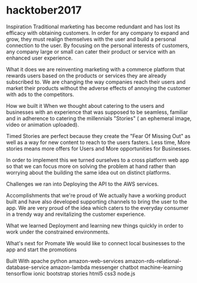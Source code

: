 # hacktober2017
Inspiration
Traditional marketing has become redundant and has lost its efficacy with obtaining customers. In order for any company to expand and grow, they must realign themselves with the user and build a personal connection to the user. By focusing on the personal interests of customers, any company large or small can cater their product or service with an enhanced user experience.

What it does
we are reinventing marketing with a commerce platform that rewards users based on the products or services they are already subscribed to. We are changing the way companies reach their users and market their products without the adverse effects of annoying the customer with ads to the competitors.

How we built it
When we thought about catering to the users and businesses with an experience that was supposed to be seamless, familiar and in adherence to catering the millennials "Stories" ( an ephemeral image, video or animation uploaded).

Timed Stories are perfect because they create the "Fear Of Missing Out" as well as a way for new content to reach to the users fasters. Less time, More stories means more offers for Users and More opportunities for Businesses.

In order to implement this we turned ourselves to a cross platform web app so that we can focus more on solving the problem at hand rather than worrying about the building the same idea out on distinct platforms.

Challenges we ran into
Deploying the API to the AWS services.

Accomplishments that we're proud of
We actually have a working product built and have also developed supporting channels to bring the user to the app. We are very proud of the idea which caters to the everyday consumer in a trendy way and revitalizing the customer experience.

What we learned
Deployment and learning new things quickly in order to work under the constrained environments.

What's next for Promate
We would like to connect local businesses to the app and start the promotions

Built With
apache
python
amazon-web-services
amazon-rds-relational-database-service
amazon-lambda
messenger
chatbot
machine-learning
tensorflow
ionic
bootstrap
stories
html5
css3
node.js

